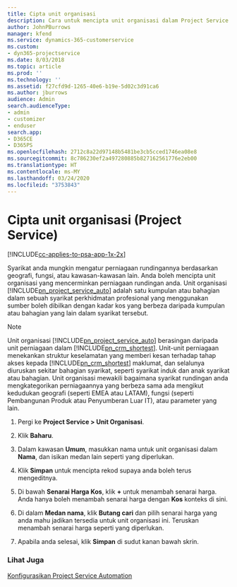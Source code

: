 ```yaml
---
title: Cipta unit organisasi
description: Cara untuk mencipta unit organisasi dalam Project Service
author: JohnPBurrows
manager: kfend
ms.service: dynamics-365-customerservice
ms.custom:
- dyn365-projectservice
ms.date: 8/03/2018
ms.topic: article
ms.prod: ''
ms.technology: ''
ms.assetid: f27cfd9d-1265-40e6-b19e-5d02c3d91ca6
ms.author: jburrows
audience: Admin
search.audienceType:
- admin
- customizer
- enduser
search.app:
- D365CE
- D365PS
ms.openlocfilehash: 2712c8a22d97148b5481be3cb5cced1746ea08e8
ms.sourcegitcommit: 8c786230ef2a497280885b827162561776e2eb00
ms.translationtype: HT
ms.contentlocale: ms-MY
ms.lasthandoff: 03/24/2020
ms.locfileid: "3753843"
---
```

# <a name="create-organizational-units-project-service"></a>Cipta unit organisasi (Project Service)

[!INCLUDE[cc-applies-to-psa-app-1x-2x](../includes/cc-applies-to-psa-app-1x-2x.md)]

Syarikat anda mungkin mengatur perniagaan rundingannya berdasarkan geografi, fungsi, atau kawasan-kawasan lain. Anda boleh mencipta unit organisasi yang mencerminkan perniagaan rundingan anda. Unit organisasi [!INCLUDE[pn_project_service_auto](../includes/pn-project-service-auto.md)] adalah satu kumpulan atau bahagian dalam sebuah syarikat perkhidmatan profesional yang menggunakan sumber boleh dibilkan dengan kadar kos yang berbeza daripada kumpulan atau bahagian yang lain dalam syarikat tersebut.  
  
> [!NOTE]
>  Unit organisasi [!INCLUDE[pn_project_service_auto](../includes/pn-project-service-auto.md)] berasingan daripada unit perniagaan dalam [!INCLUDE[pn_crm_shortest](../includes/pn-crm-shortest.md)]. Unit-unit perniagaan menekankan struktur keselamatan yang memberi kesan terhadap tahap akses kepada [!INCLUDE[pn_crm_shortest](../includes/pn-crm-shortest.md)] maklumat, dan selalunya diuruskan sekitar bahagian syarikat, seperti syarikat induk dan anak syarikat atau bahagian. Unit organisasi mewakili bagaimana syarikat rundingan anda mengkategorikan perniagaannya yang berbeza sama ada mengikut kedudukan geografi (seperti EMEA atau LATAM), fungsi (seperti Pembangunan Produk atau Penyumberan Luar IT), atau parameter yang lain.  
  
1.  Pergi ke **Project Service > Unit Organisasi**.  
  
2.  Klik **Baharu**.  
  
3.  Dalam kawasan **Umum**, masukkan nama untuk unit organisasi dalam **Nama**, dan isikan medan lain seperti yang diperlukan.  
  
4.  Klik **Simpan** untuk mencipta rekod supaya anda boleh terus mengeditnya.  
  
5.  Di bawah **Senarai Harga Kos**, klik **+** untuk menambah senarai harga. Anda hanya boleh menambah senarai harga dengan **Kos** konteks di sini.  
  
6.  Di dalam **Medan nama**, klik **Butang cari** dan pilih senarai harga yang anda mahu jadikan tersedia untuk unit organisasi ini. Teruskan menambah senarai harga seperti yang diperlukan.  
  
7.  Apabila anda selesai, klik **Simpan** di sudut kanan bawah skrin.  
  
### <a name="see-also"></a>Lihat Juga  
 [Konfigurasikan Project Service Automation](../project-service/configure.md)
